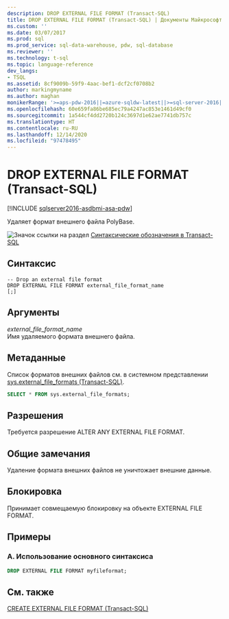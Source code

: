 ```yaml
---
description: DROP EXTERNAL FILE FORMAT (Transact-SQL)
title: DROP EXTERNAL FILE FORMAT (Transact-SQL) | Документы Майкрософт
ms.custom: ''
ms.date: 03/07/2017
ms.prod: sql
ms.prod_service: sql-data-warehouse, pdw, sql-database
ms.reviewer: ''
ms.technology: t-sql
ms.topic: language-reference
dev_langs:
- TSQL
ms.assetid: 8cf9009b-59f9-4aac-bef1-dcf2cf0708b2
author: markingmyname
ms.author: maghan
monikerRange: '>=aps-pdw-2016||=azure-sqldw-latest||>=sql-server-2016||>=sql-server-linux-2017||=azuresqldb-mi-current'
ms.openlocfilehash: 60e659fa86be685ec79a4247ac853e1461d49cf0
ms.sourcegitcommit: 1a544cf4dd2720b124c3697d1e62ae7741db757c
ms.translationtype: HT
ms.contentlocale: ru-RU
ms.lasthandoff: 12/14/2020
ms.locfileid: "97478495"
---
```

# <a name="drop-external-file-format-transact-sql"></a>DROP EXTERNAL FILE FORMAT (Transact-SQL)
[!INCLUDE [sqlserver2016-asdbmi-asa-pdw](../../includes/applies-to-version/sqlserver2016-asdbmi-asa-pdw.md)]

  Удаляет формат внешнего файла PolyBase.  
  
 ![Значок ссылки на раздел](../../database-engine/configure-windows/media/topic-link.gif "Значок ссылки на раздел") [Синтаксические обозначения в Transact-SQL](../../t-sql/language-elements/transact-sql-syntax-conventions-transact-sql.md)  
  
## <a name="syntax"></a>Синтаксис  
  
```syntaxsql
-- Drop an external file format  
DROP EXTERNAL FILE FORMAT external_file_format_name  
[;]  
```  
  
## <a name="arguments"></a>Аргументы  
 *external_file_format_name*  
 Имя удаляемого формата внешнего файла.  
  
## <a name="metadata"></a>Метаданные  
 Список форматов внешних файлов см. в системном представлении [sys.external_file_formats (Transact-SQL)](../../relational-databases/system-catalog-views/sys-external-file-formats-transact-sql.md).  
  
```sql  
SELECT * FROM sys.external_file_formats;  
```  
  
## <a name="permissions"></a>Разрешения  
 Требуется разрешение ALTER ANY EXTERNAL FILE FORMAT.  
  
## <a name="general-remarks"></a>Общие замечания  
 Удаление формата внешних файлов не уничтожает внешние данные.  
  
## <a name="locking"></a>Блокировка  
 Принимает совмещаемую блокировку на объекте EXTERNAL FILE FORMAT.  
  
## <a name="examples"></a>Примеры  
  
### <a name="a-using-basic-syntax"></a>A. Использование основного синтаксиса  
  
```sql  
DROP EXTERNAL FILE FORMAT myfileformat;  
```  
  
## <a name="see-also"></a>См. также  
 [CREATE EXTERNAL FILE FORMAT (Transact-SQL)](../../t-sql/statements/create-external-file-format-transact-sql.md)  
  
  

